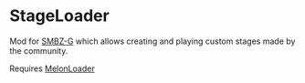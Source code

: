 # StageLoader

Mod for [SMBZ-G](https://sites.google.com/view/smbz-g) which allows creating and playing custom stages made by the community.

Requires [MelonLoader](https://melonwiki.xyz/#/?id=requirements)

